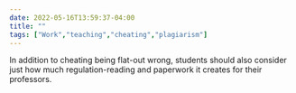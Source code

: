---date: 2022-05-16T13:59:37-04:00title: ""tags: ["Work","teaching","cheating","plagiarism"]---In addition to cheating being flat-out wrong, students should also consider just how much regulation-reading and paperwork it creates for their professors.